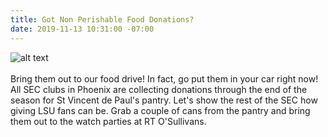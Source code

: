 ```yaml
---
title: Got Non Perishable Food Donations?
date: 2019-11-13 10:31:00 -07:00
---
```


![alt text](https://lsu-phoenix-alumni.github.io/assets/img/FoodDrive.jpg)  
<br>
Bring them out to our food drive! In fact, go put them in your car right now! All SEC clubs in Phoenix are collecting donations through the end of the season for St Vincent de Paul's pantry. Let's show the rest of the SEC how giving LSU fans can be. Grab a couple of cans from the pantry and bring them out to the watch parties at RT O'Sullivans.   